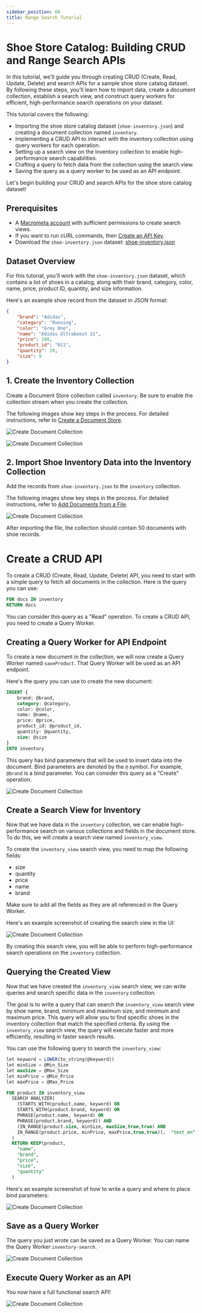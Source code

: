 ```yaml
---
sidebar_position: 60
title: Range Search Tutorial
---
```


# Shoe Store Catalog: Building CRUD and Range Search APIs

In this tutorial, we'll guide you through creating CRUD (Create, Read, Update, Delete) and search APIs for a sample shoe store catalog dataset. By following these steps, you'll learn how to import data, create a document collection, establish a search view, and construct query workers for efficient, high-performance search operations on your dataset.

This tutorial covers the following:

- Importing the shoe store catalog dataset (`shoe-inventory.json`) and creating a document collection named `inventory`.
- Implementing a CRUD API to interact with the inventory collection using query workers for each operation.
- Setting up a search view on the inventory collection to enable high-performance search capabilities.
- Crafting a query to fetch data from the collection using the search view.
- Saving the query as a query worker to be used as an API endpoint.

Let's begin building your CRUD and search APIs for the shoe store catalog dataset!

## Prerequisites

- A [Macrometa account](https://auth-play.macrometa.io/) with sufficient permissions to create search views.
- If you want to run cURL commands, then [Create an API Key](../account-management/api-keys/create-api-keys).
- Download the `shoe-inventory.json` dataset: [shoe-inventory.json](/datasets/shoe-inventory.json)

## Dataset Overview

For this tutorial, you'll work with the `shoe-inventory.json` dataset, which contains a list of shoes in a catalog, along with their brand, category, color, name, price, product ID, quantity, and size information.

Here's an example shoe record from the dataset in JSON format:

```json
{
    "brand": "Adidas",
    "category": "Running",
    "color": "Grey One",
    "name": "Adidas Ultraboost 21",
    "price": 180,
    "product_id": "011",
    "quantity": 20,
    "size": 9
}
```

## 1. Create the Inventory Collection

Create a Document Store collection called `inventory`. Be sure to enable the collection stream when you create the collection.

The following images show key steps in the process. For detailed instructions, refer to [Create a Document Store](../collections/documents/create-document-store).

![Create Document Collection](/img/search/range-example/create-collection.png)

![Create Document Collection](/img/search/range-example/inventory.png)

## 2. Import Shoe Inventory Data into the Inventory Collection

Add the records from `shoe-inventory.json` to the `inventory` collection.

The following images show key steps in the process. For detailed instructions, refer to [Add Documents from a File](../collections/documents/add-document).

![Create Document Collection](/img/search/range-example/import-data.png)

After importing the file, the collection should contain 50 documents with shoe records.

# Create a CRUD API

To create a CRUD (Create, Read, Update, Delete) API, you need to start with a simple query to fetch all documents in the collection. Here is the query you can use:

```sql
FOR docs IN inventory
RETURN docs
```

You can consider this query as a "Read" operation. To create a CRUD API, you need to create a Query Worker.

## Creating a Query Worker for API Endpoint

To create a new document in the collection, we will now create a Query Worker named `saveProduct`. That Query Worker will be used as an API endpoint. 

Here's the query you can use to create the new document:

```sql
INSERT {
    brand: @brand,
    category: @category,
    color: @color,
    name: @name,
    price: @price,
    product_id: @product_id,
    quantity: @quantity, 
    size: @size 
}
INTO inventory
```

This query has bind parameters that will be used to insert data into the document. 
Bind parameters are denoted by the `@` symbol. For example, `@brand` is a bind parameter.
You can consider this query as a "Create" operation.

![Create Document Collection](/img/search/range-example/query-workers.png)

## Create a Search View for Inventory

Now that we have data in the `inventory` collection, we can enable high-performance search on various collections and fields in the document store. To do this, we will create a search view named `inventory_view`.

To create the `inventory_view` search view, you need to map the following fields:

- size
- quantity
- price
- name
- brand

Make sure to add all the fields as they are all referenced in the Query Worker. 

Here's an example screenshot of creating the search view in the UI:

![Create Document Collection](/img/search/range-example/create-view.png)

By creating this search view, you will be able to perform high-performance search operations on the `inventory` collection.


## Querying the Created View

Now that we have created the `inventory_view` search view, we can write queries and search specific data in the `inventory` collection.

The goal is to write a query that can search the `inventory_view` search view by shoe name, brand, minimum and maximum size, and minimum and maximum price. This query will allow you to find specific shoes in the inventory collection that match the specified criteria. By using the `inventory_view` search view, the query will execute faster and more efficiently, resulting in faster search results.

You can use the following query to search the `inventory_view`:

```sql
let keyword = LOWER(to_string(@keyword))
let minSize = @Min_Size
let maxSize = @Max_Size
let minPrice = @Min_Price
let maxPrice = @Max_Price

FOR product IN inventory_view
  SEARCH ANALYZER(
    (STARTS_WITH(product.name, keyword) OR
    STARTS_WITH(product.brand, keyword) OR
    PHRASE(product.name, keyword) OR
    PHRASE(product.brand, keyword)) AND
    (IN_RANGE(product.size, minSize, maxSize,true,true) AND 
    IN_RANGE(product.price, minPrice, maxPrice,true,true)),  "text_en"
  )
  RETURN KEEP(product,
    "name",
    "brand",
    "price",
    "size", 
    "quantity"
  )
```

Here's an example screenshot of how to write a query and where to place bind parameters:

![Create Document Collection](/img/search/range-example/query-data.png)

## Save as a Query Worker

The query you just wrote can be saved as a Query Worker. You can name the Query Worker `inventory-search`.

![Create Document Collection](/img/search/range-example/search-query-worker.png)

## Execute Query Worker as an API

You now have a full functional search API!

![Create Document Collection](/img/search/range-example/search-api.png)